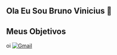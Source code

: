 ## Ola Eu Sou Bruno Vinicius 👋

## Meus Objetivos
oi
[![Gmail](https://img.shields.io/badge/Gmail-D14836?style=for-the-badge&logo=gmail&logoColor=white)](mailto:Brunoviniciusevaristoferreira@gmail.com)



